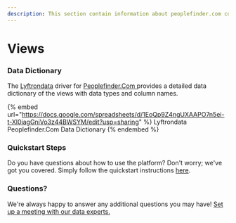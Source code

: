```yaml
---
description: This section contain information about peoplefinder.com connector views information
---
```


# Views

### Data Dictionary

The [Lyftrondata](https://www.lyftrondata.com/) driver for [Peoplefinder.Com](https://www.lyftrondata.com/integration/Peoplefinder.Com/)[ ](https://www.lyftrondata.com/integration/peoplefinder.com/)provides a detailed data dictionary of the views with data types and column names.

{% embed url="https://docs.google.com/spreadsheets/d/1EoQp9Z4ngUXAAPO7n5ei-t-Xl0iagGniVo3z44BWSYM/edit?usp=sharing" %}
Lyftrondata Peoplefinder.Com Data Dictionary
{% endembed %}

### Quickstart Steps

Do you have questions about how to use the platform? Don't worry; we've got you covered. Simply follow the quickstart instructions [here](../../../../quickstart-steps.md).

### Questions? <a href="#questions" id="questions"></a>

We're always happy to answer any additional questions you may have! [Set up a meeting with our data experts.](https://www.lyftrondata.com/book-a-meeting/)


